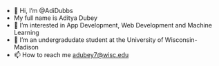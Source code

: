 - 👋 Hi, I’m @AdiDubbs
- My full name is Aditya Dubey
- 👀 I’m interested in App Development, Web Development and Machine Learning
- 💞️ I’m an undergradudate student at the University of Wisconsin-Madison
- 📫 How to reach me adubey7@wisc.edu

<!---
AdiDubbs/AdiDubbs is a ✨ special ✨ repository because its `README.md` (this file) appears on your GitHub profile.
You can click the Preview link to take a look at your changes.
--->
